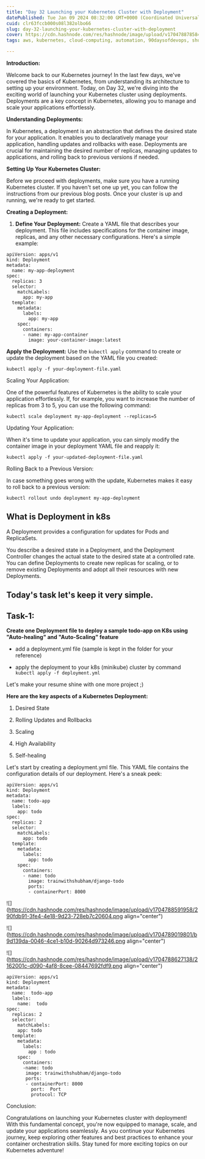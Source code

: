 ```yaml
---
title: "Day 32 Launching your Kubernetes Cluster with Deployment"
datePublished: Tue Jan 09 2024 08:32:00 GMT+0000 (Coordinated Universal Time)
cuid: clr63fccb000s08l382olbo66
slug: day-32-launching-your-kubernetes-cluster-with-deployment
cover: https://cdn.hashnode.com/res/hashnode/image/upload/v1704788785841/4013a230-cec6-4370-a7cc-d84152411477.png
tags: aws, kubernetes, cloud-computing, automation, 90daysofdevops, shubhamlondhe, trainwithshubham, kubeweekchallenge, batch-5

---
```


**Introduction:**

Welcome back to our Kubernetes journey! In the last few days, we've covered the basics of Kubernetes, from understanding its architecture to setting up your environment. Today, on Day 32, we're diving into the exciting world of launching your Kubernetes cluster using deployments. Deployments are a key concept in Kubernetes, allowing you to manage and scale your applications effortlessly.

**Understanding Deployments:**

In Kubernetes, a deployment is an abstraction that defines the desired state for your application. It enables you to declaratively manage your application, handling updates and rollbacks with ease. Deployments are crucial for maintaining the desired number of replicas, managing updates to applications, and rolling back to previous versions if needed.

**Setting Up Your Kubernetes Cluster:**

Before we proceed with deployments, make sure you have a running Kubernetes cluster. If you haven't set one up yet, you can follow the instructions from our previous blog posts. Once your cluster is up and running, we're ready to get started.

**Creating a Deployment:**

1. **Define Your Deployment:** Create a YAML file that describes your deployment. This file includes specifications for the container image, replicas, and any other necessary configurations. Here's a simple example:
    

```plaintext
apiVersion: apps/v1
kind: Deployment
metadata:
  name: my-app-deployment
spec:
  replicas: 3
  selector:
    matchLabels:
      app: my-app
  template:
    metadata:
      labels:
        app: my-app
    spec:
      containers:
      - name: my-app-container
        image: your-container-image:latest
```

**Apply the Deployment:** Use the `kubectl apply` command to create or update the deployment based on the YAML file you created:

```plaintext
kubectl apply -f your-deployment-file.yaml
```

Scaling Your Application:

One of the powerful features of Kubernetes is the ability to scale your application effortlessly. If, for example, you want to increase the number of replicas from 3 to 5, you can use the following command:

```plaintext
kubectl scale deployment my-app-deployment --replicas=5
```

Updating Your Application:

When it's time to update your application, you can simply modify the container image in your deployment YAML file and reapply it:

```plaintext
kubectl apply -f your-updated-deployment-file.yaml
```

Rolling Back to a Previous Version:

In case something goes wrong with the update, Kubernetes makes it easy to roll back to a previous version:

```plaintext
kubectl rollout undo deployment my-app-deployment
```

## What is Deployment in k8s

A Deployment provides a configuration for updates for Pods and ReplicaSets.

You describe a desired state in a Deployment, and the Deployment Controller changes the actual state to the desired state at a controlled rate. You can define Deployments to create new replicas for scaling, or to remove existing Deployments and adopt all their resources with new Deployments.

## Today's task let's keep it very simple.

## Task-1:

**Create one Deployment file to deploy a sample todo-app on K8s using "Auto-healing" and "Auto-Scaling" feature**

* add a deployment.yml file (sample is kept in the folder for your reference)
    
* apply the deployment to your k8s (minikube) cluster by command `kubectl apply -f deployment.yml`
    

Let's make your resume shine with one more project ;)

**Here are the key aspects of a Kubernetes Deployment:**

1. Desired State
    
2. Rolling Updates and Rollbacks
    
3. Scaling
    
4. High Availability
    
5. Self-healing
    

Let's start by creating a deployment.yml file. This YAML file contains the configuration details of our deployment. Here's a sneak peek:

```plaintext
apiVersion: apps/v1
kind: Deployment
metadata:
  name: todo-app
  labels:
    app: todo
spec:
  replicas: 2
  selector:
    matchLabels:
      app: todo
  template:
    metadata:
      labels:
        app: todo
    spec:
      containers:
      - name: todo
        image: trainwithshubham/django-todo
        ports:
        - containerPort: 8000
```

![](https://cdn.hashnode.com/res/hashnode/image/upload/v1704788591958/290fdb91-3fe4-4e18-9d23-728eb7c20604.png align="center")

![](https://cdn.hashnode.com/res/hashnode/image/upload/v1704789019801/b9d139da-0046-4ce1-b10d-90264d973246.png align="center")

![](https://cdn.hashnode.com/res/hashnode/image/upload/v1704788627138/2162001c-d090-4af8-8cee-08447692fdf9.png align="center")

```plaintext
apiVersion: apps/v1
kind: Deployment
metadata:
  name:  todo-app
  labels:
    name:  todo
spec:
  replicas: 2
  selector:
    matchLabels:
    app: todo
  template:
    metadata:
      labels:
        app : todo
    spec:
      containers:
      -name: todo
       image: trainwithshubham/django-todo
       ports:
       - containerPort: 8000
         port:  Port
         protocol: TCP
```

Conclusion:

Congratulations on launching your Kubernetes cluster with deployment! With this fundamental concept, you're now equipped to manage, scale, and update your applications seamlessly. As you continue your Kubernetes journey, keep exploring other features and best practices to enhance your container orchestration skills. Stay tuned for more exciting topics on our Kubernetes adventure!